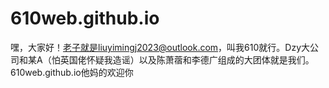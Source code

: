 # 610web.github.io
嘿，大家好！老子就是liuyimingj2023@outlook.com，叫我610就行。Dzy大公司和某A（怕英国佬怀疑我造谣）以及陈萧蓿和李德广组成的大团体就是我们。610web.github.io他妈的欢迎你
